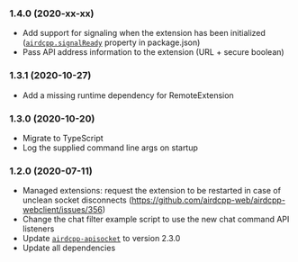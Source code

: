 ### 1.4.0 (2020-xx-xx)

- Add support for signaling when the extension has been initialized ([`airdcpp.signalReady`](https://github.com/airdcpp-web/airdcpp-extensions/blob/master/README.md#signalready) property in package.json)
- Pass API address information to the extension (URL + secure boolean)

### 1.3.1 (2020-10-27)

- Add a missing runtime dependency for RemoteExtension

### 1.3.0 (2020-10-20)

- Migrate to TypeScript
- Log the supplied command line args on startup

### 1.2.0 (2020-07-11)

- Managed extensions: request the extension to be restarted in case of unclean socket disconnects (https://github.com/airdcpp-web/airdcpp-webclient/issues/356)
- Change the chat filter example script to use the new chat command API listeners
- Update [`airdcpp-apisocket`](https://github.com/airdcpp-web/airdcpp-apisocket-js) to version 2.3.0
- Update all dependencies